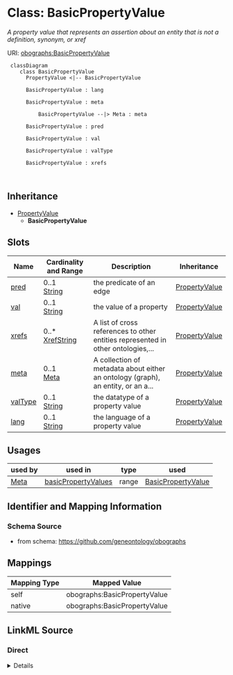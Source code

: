 # Class: BasicPropertyValue


_A property value that represents an assertion about an entity that is not a definition, synonym, or xref_





URI: [obographs:BasicPropertyValue](https://github.com/geneontology/obographs/BasicPropertyValue)



```{mermaid}
 classDiagram
    class BasicPropertyValue
      PropertyValue <|-- BasicPropertyValue
      
      BasicPropertyValue : lang
        
      BasicPropertyValue : meta
        
          BasicPropertyValue --|> Meta : meta
        
      BasicPropertyValue : pred
        
      BasicPropertyValue : val
        
      BasicPropertyValue : valType
        
      BasicPropertyValue : xrefs
        
      
```





## Inheritance
* [PropertyValue](PropertyValue.md)
    * **BasicPropertyValue**



## Slots

| Name | Cardinality and Range | Description | Inheritance |
| ---  | --- | --- | --- |
| [pred](pred.md) | 0..1 <br/> [String](String.md) | the predicate of an edge | [PropertyValue](PropertyValue.md) |
| [val](val.md) | 0..1 <br/> [String](String.md) | the value of a property | [PropertyValue](PropertyValue.md) |
| [xrefs](xrefs.md) | 0..* <br/> [XrefString](XrefString.md) | A list of cross references to other entities represented in other ontologies,... | [PropertyValue](PropertyValue.md) |
| [meta](meta.md) | 0..1 <br/> [Meta](Meta.md) | A collection of metadata about either an ontology (graph), an entity, or an a... | [PropertyValue](PropertyValue.md) |
| [valType](valType.md) | 0..1 <br/> [String](String.md) | the datatype of a property value | [PropertyValue](PropertyValue.md) |
| [lang](lang.md) | 0..1 <br/> [String](String.md) | the language of a property value | [PropertyValue](PropertyValue.md) |





## Usages

| used by | used in | type | used |
| ---  | --- | --- | --- |
| [Meta](Meta.md) | [basicPropertyValues](basicPropertyValues.md) | range | [BasicPropertyValue](BasicPropertyValue.md) |






## Identifier and Mapping Information







### Schema Source


* from schema: https://github.com/geneontology/obographs





## Mappings

| Mapping Type | Mapped Value |
| ---  | ---  |
| self | obographs:BasicPropertyValue |
| native | obographs:BasicPropertyValue |





## LinkML Source

<!-- TODO: investigate https://stackoverflow.com/questions/37606292/how-to-create-tabbed-code-blocks-in-mkdocs-or-sphinx -->

### Direct

<details>
```yaml
name: BasicPropertyValue
description: A property value that represents an assertion about an entity that is
  not a definition, synonym, or xref
from_schema: https://github.com/geneontology/obographs
rank: 1000
is_a: PropertyValue

```
</details>

### Induced

<details>
```yaml
name: BasicPropertyValue
description: A property value that represents an assertion about an entity that is
  not a definition, synonym, or xref
from_schema: https://github.com/geneontology/obographs
rank: 1000
is_a: PropertyValue
attributes:
  pred:
    name: pred
    description: the predicate of an edge
    from_schema: https://github.com/geneontology/obographs
    rank: 1000
    slot_uri: rdf:predicate
    alias: pred
    owner: BasicPropertyValue
    domain_of:
    - Edge
    - SynonymPropertyValue
    - PropertyValue
    - SynonymTypeDefinition
    range: string
  val:
    name: val
    description: the value of a property
    from_schema: https://github.com/geneontology/obographs
    aliases:
    - value
    rank: 1000
    slot_uri: rdf:object
    alias: val
    owner: BasicPropertyValue
    domain_of:
    - PropertyValue
    range: string
  xrefs:
    name: xrefs
    description: A list of cross references to other entities represented in other
      ontologies, vocabularies, databases, or websites. The semantics of xrefs are
      intentionally weak, and most closely align with rdfs:seeAlso
    from_schema: https://github.com/geneontology/obographs
    exact_mappings:
    - oio:hasDbXref
    close_mappings:
    - rdfs:seeAlso
    rank: 1000
    multivalued: true
    alias: xrefs
    owner: BasicPropertyValue
    domain_of:
    - Meta
    - PropertyValue
    range: XrefString
  meta:
    name: meta
    description: A collection of metadata about either an ontology (graph), an entity,
      or an axiom
    from_schema: https://github.com/geneontology/obographs
    aliases:
    - annotations
    rank: 1000
    alias: meta
    owner: BasicPropertyValue
    domain_of:
    - GraphDocument
    - Graph
    - Node
    - Edge
    - PropertyValue
    - Axiom
    range: Meta
  valType:
    name: valType
    description: the datatype of a property value
    from_schema: https://github.com/geneontology/obographs
    aliases:
    - value type
    - datatype
    rank: 1000
    alias: valType
    owner: BasicPropertyValue
    domain_of:
    - PropertyValue
    range: string
  lang:
    name: lang
    description: the language of a property value
    from_schema: https://github.com/geneontology/obographs
    rank: 1000
    alias: lang
    owner: BasicPropertyValue
    domain_of:
    - PropertyValue
    range: string

```
</details>